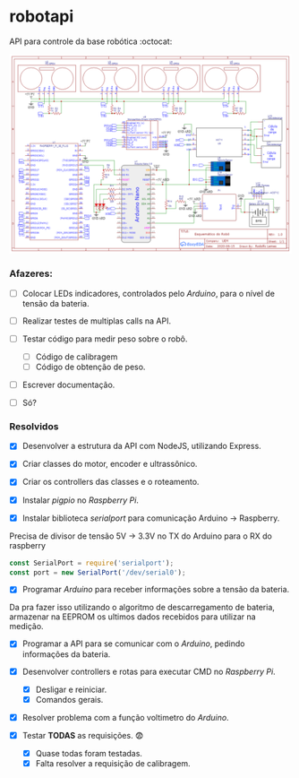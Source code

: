 # robotapi
API para controle da base robótica :octocat:

![Schematic](Schematic_robotapi.png)

### Afazeres:

- [ ] Colocar LEDs indicadores, controlados pelo *Arduino*, para o nível de tensão da bateria.

- [ ] Realizar testes de multiplas calls na API.

- [ ] Testar código para medir peso sobre o robô.
    - [ ] Código de calibragem
    - [ ] Código de obtenção de peso.

- [ ] Escrever documentação.

- [ ] Só? 

### Resolvidos
- [x] Desenvolver a estrutura da API com NodeJS, utilizando Express.

- [x] Criar classes do motor, encoder e ultrassônico.

- [x] Criar os controllers das classes e o roteamento.

- [x] Instalar *pigpio* no *Raspberry Pi*.

- [x] Instalar biblioteca *serialport* para comunicação Arduino -> Raspberry.

Precisa de divisor de tensão 5V -> 3.3V no TX do Arduino para o RX do raspberry

```js
const SerialPort = require('serialport');
const port = new SerialPort('/dev/serial0');
```

- [x] Programar *Arduino* para receber informações sobre a tensão da bateria.

Da pra fazer isso utilizando o algoritmo de descarregamento de bateria, armazenar na EEPROM
os ultimos dados recebidos para utilizar na medição.

- [x] Programar a API para se comunicar com o *Arduino*, pedindo informações da bateria.

- [x] Desenvolver controllers e rotas para executar CMD no *Raspberry Pi*.
    - [x] Desligar e reiniciar.
    - [x] Comandos gerais.

- [x] Resolver problema com a função voltimetro do *Arduino*.

- [x] Testar **TODAS** as requisições. :fearful:
    - [x] Quase todas foram testadas.
    - [x] Falta resolver a requisição de calibragem.
